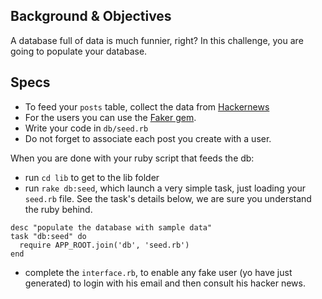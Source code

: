 ## Background & Objectives

A database full of data is much funnier, right? In this challenge, you are going to populate your database.

## Specs

- To feed your `posts` table, collect the data from [Hackernews](https://news.ycombinator.com/)
- For the users you can use the [Faker gem](https://github.com/stympy/faker). 
- Write your code in `db/seed.rb`
- Do not forget to associate each post you create with a user.

When you are done with your ruby script that feeds the db:

- run `cd lib` to get to the lib folder
- run `rake db:seed`, which launch a very simple task, just loading your `seed.rb` file. See the task's details below, we are sure you understand the ruby behind.
 
```
desc "populate the database with sample data"
task "db:seed" do
  require APP_ROOT.join('db', 'seed.rb')
end
```

- complete the `interface.rb`, to enable any fake user (yo have just generated) to login with his email and then consult his hacker news. 